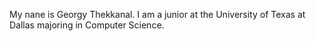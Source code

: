 My nane is Georgy Thekkanal. I am a junior at the University of Texas at Dallas majoring in Computer Science.
